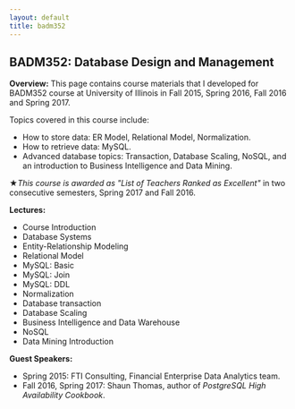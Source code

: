 ```yaml
---
layout: default
title: badm352
---
```


## BADM352: Database Design and Management

**Overview:** This page contains course materials that I developed for BADM352 course  at University of Illinois in Fall 2015, Spring 2016, Fall 2016 and Spring 2017. 

Topics covered in this course include: 

* How to store data: ER Model, Relational Model, Normalization. 
* How to retrieve data: MySQL. 
* Advanced database topics: Transaction, Database Scaling, NoSQL, and an introduction to Business Intelligence and Data Mining. 


&#9733;*This course is awarded as "List of Teachers Ranked as Excellent"* in two consecutive semesters, Spring 2017 and Fall 2016.

**Lectures:**

* Course Introduction
* Database Systems
* Entity-Relationship Modeling
* Relational Model
* MySQL: Basic 
* MySQL: Join
* MySQL: DDL 
* Normalization 
* Database transaction 
* Database Scaling
* Business Intelligence and Data Warehouse
* NoSQL
* Data Mining Introduction

**Guest Speakers:**

* Spring 2015: FTI Consulting, Financial  Enterprise Data Analytics team.
* Fall 2016, Spring 2017: Shaun Thomas, author of *PostgreSQL High Availability Cookbook*.
